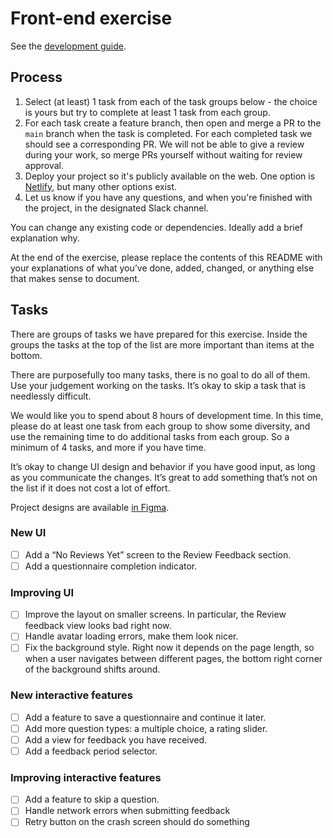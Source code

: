 # Front-end exercise

See the [development guide](./CONTRIBUTING.md).

## Process

1. Select (at least) 1 task from each of the task groups below - the choice is yours but try to complete at least 1 task from each group.
2. For each task create a feature branch, then open and merge a PR to the `main` branch when the task is completed. For each completed task we should see a corresponding PR. We will not be able to give a review during your work, so merge PRs yourself without waiting for review approval.
3. Deploy your project so it's publicly available on the web. One option is [Netlify](https://www.netlify.com/), but many other options exist.
4. Let us know if you have any questions, and when you're finished with the project, in the designated Slack channel.

You can change any existing code or dependencies. Ideally add a brief explanation why.

At the end of the exercise, please replace the contents of this README with your explanations of what you’ve done, added, changed, or anything else that makes sense to document.

## Tasks

There are groups of tasks we have prepared for this exercise. Inside the groups the tasks at the top of the list are more important than items at the bottom.

There are purposefully too many tasks, there is no goal to do all of them. Use your judgement working on the tasks. It’s okay to skip a task that is needlessly difficult.

We would like you to spend about 8 hours of development time. In this time, please do at least one task from each group to show some diversity, and use the remaining time to do additional tasks from each group. So a minimum of 4 tasks, and more if you have time.

It’s okay to change UI design and behavior if you have good input, as long as you communicate the changes. It’s great to add something that’s not on the list if it does not cost a lot of effort.

Project designs are available [in Figma](https://www.figma.com/file/0502uQRIymsq7BEQBhid91bV/Untitled?node-id=0%3A1).

### New UI

- [ ] Add a “No Reviews Yet” screen to the Review Feedback section.
- [ ] Add a questionnaire completion indicator.

### Improving UI

- [ ] Improve the layout on smaller screens. In particular, the Review feedback view looks bad right now.
- [ ] Handle avatar loading errors, make them look nicer.
- [ ] Fix the background style. Right now it depends on the page length, so when a user navigates between different pages, the bottom right corner of the background shifts around.

### New interactive features

- [ ] Add a feature to save a questionnaire and continue it later.
- [ ] Add more question types: a multiple choice, a rating slider.
- [ ] Add a view for feedback you have received.
- [ ] Add a feedback period selector.

### Improving interactive features

- [ ] Add a feature to skip a question.
- [ ] Handle network errors when submitting feedback
- [ ] Retry button on the crash screen should do something
